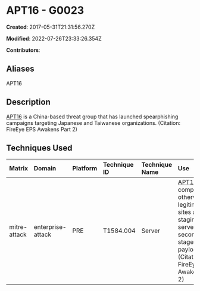 # APT16 - G0023

**Created**: 2017-05-31T21:31:56.270Z

**Modified**: 2022-07-26T23:33:26.354Z

**Contributors**: 

## Aliases

APT16

## Description

[APT16](https://attack.mitre.org/groups/G0023) is a China-based threat group that has launched spearphishing campaigns targeting Japanese and Taiwanese organizations. (Citation: FireEye EPS Awakens Part 2)

## Techniques Used

|Matrix|Domain|Platform|Technique ID|Technique Name|Use|
| :---| :---| :---| :---| :---| :---|
|mitre-attack|enterprise-attack|PRE|T1584.004|Server|[APT16](https://attack.mitre.org/groups/G0023) has compromised otherwise legitimate sites as staging servers for second-stage payloads.(Citation: FireEye EPS Awakens Part 2)|
